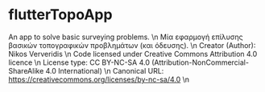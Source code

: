 # flutterTopoApp
An app to solve basic surveying problems. \n
Μία εφαρμογή επίλυσης βασικών τοπογραφικών προβλημάτων (και όδευσης). \n
Creator (Author): Nikos Ververidis \n
Code licensed under Creative Commons Attribution 4.0 licence \n
License type: CC BY-NC-SA 4.0 (Attribution-NonCommercial-ShareAlike 4.0 International) \n
Canonical URL: https://creativecommons.org/licenses/by-nc-sa/4.0 \n
